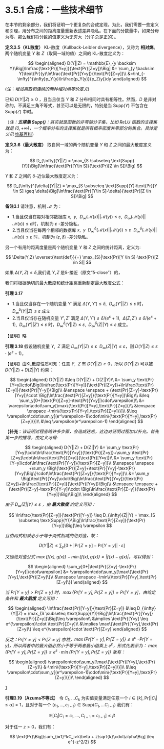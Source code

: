 # 3.5.1 合成：一些技术细节

在本节的剩余部分，我们将证明一个更复杂的合成定理。为此，我们需要一些定义和引理，用分布之间的距离度量重新表述差异隐私。在下面的分数量中，如果分母为零，那么我们将分数的值定义为无穷大（分子总是正的）。

**定义3.5（KL散度）** KL-散度（Kullback-Leibler divergence），又称为 **相对熵**。两个随机变量 $Y$ 和 $Z$（取同一域的值）之间的 KL-散度定义为：

$$
\begin{aligned}
    D(Y||Z) = \mathbb{E}_{y \backsim Y}\Big[\ln\frac{\text{Pr}[Y=y]}{\text{Pr}[Z=y]}\Big] &= \sum_{y \backsim Y}\text{Pr}(y)\ln\frac{\text{Pr}[Y=y]}{\text{Pr}[Z=y]}\\
    &=\int_{-\infty}^{\infty}p_Y(y)\ln\frac{p_Y(y)}{p_Z(y)}dy
\end{aligned}
$$

(*注：增加离散和连续的两种相对熵等价定义*)

已知 $D(Y||Z)\geq 0$ ，且当且仅当 $Y$ 和 $Z$ 分布相同时具有相等性。然而，$D$ 是非对称的，不满足三角不等式，甚至可以是无限的，特别是当 $\text{Supp}(Y)$ 不包含在 $\text{Supp}(Z)$ 中时。

（*注：**支撑集 $\text{Supp}()$**：其实就是函数的非零部分子集，比如 ReLU 函数的支撑集就是 $(0, +\infty)$，一个概率分布的支撑集就是所有概率密度非零部分的集合。具体定义见* [维基百科](https://zh.wikipedia.org/wiki/%E6%94%AF%E6%92%91%E9%9B%86)）

**定义3.6（最大散度）** 取自同一域的两个随机变量 $Y$ 和 $Z$ 之间的最大散度定义为：

$$
D_{\infty}(Y||Z) = \max_{S \subseteq \text{Supp}(Y)}\Big[\ln\frac{\text{Pr}[Y\in S]}{\text{Pr}[Z \in S]}\Big]
$$

$Y$ 和 $Z$ 之间的 $\delta$-近似最大散度定义为：

$$
D_{\infty}^{\delta}(Y||Z) = \max_{S \subseteq \text{Supp}(Y):\text{Pr}[Y \in S] \geq \delta}\Big[\ln\frac{\text{Pr}[Y\in S]-\delta}{\text{Pr}[Z \in S]}\Big]
$$

**备注3.1** 请注意，机制 $\mathcal{M}$ 为：

- 1.当且仅当在每对相邻数据库 $x,\enspace y,\enspace D_{\infty}(\mathcal{M}(x)||\mathcal{M}(y)) \leq \varepsilon, \enspace D_{\infty}(\mathcal{M}(y)||\mathcal{M}(x)) \leq \varepsilon$时，机制为 $\varepsilon$ -差分隐私。
- 2.当且仅当在每两个相邻的数据库 $x,\enspace y \enspace D_{\infty}^{\delta}(\mathcal{M}(x)||\mathcal{M}(y)) \leq \varepsilon \enspace D_{\infty}^{\delta}(\mathcal{M}(y)||\mathcal{M}(x)) \leq \varepsilon$ 时，机制为 $(\varepsilon,\delta)$ -差分隐私。

另一个有用的距离度量是两个随机变量 $Y$ 和 $Z$ 之间的统计距离，定义为:

$$
\Delta(Y,Z) \overset{\text{def}}{=} \max_{S}|\text{Pr}[Y \in S]-\text{Pr}[Z \in S]|
$$

如果 $\Delta(Y,Z)\leq \delta$,我们说 $Y,Z$ 是δ-接近（原文“δ-close”）的，

我们将根据确切的最大散度和统计距离重新制定最大散度公式：

**引理 3.17**

- 1.当且仅当存在一个随机变量 $Y'$ 满足 $\Delta(Y,Y')\leq \delta,\enspace D_{\infty}(Y'||Z)\leq \varepsilon$ 时，$D_{\infty}^{\delta}(Y||Z)\leq \varepsilon$ 成立
- 2.当且仅当存在随机变量 $Y',Z'$ 满足 $\Delta(Y,Y')\leq \delta/(e^{\varepsilon}+1),\enspace\Delta(Z,Z')\leq \delta/(e^{\varepsilon}+1),\enspace D_{\infty}(Y'||Z')\leq \varepsilon$ 时，$D_{\infty}^{\delta}(Y||Z)\leq \varepsilon,\enspace D_{\infty}^{\delta}(Z||Y)\leq \varepsilon$ 成立。

【证明】略

**引理 3.18** 假设随机变量 $Y,\enspace Z$ 满足 $D_{\infty}(Y||Z)\leq \varepsilon \enspace D_{\infty}(Z||Y)\leq \varepsilon$，则 $D(Y||Z)\leq \varepsilon\cdot(e^{\varepsilon}-1)$。

【证明】由KL散度性质可知：任意 $Y,\enspace Z$ 有 $D(Y||Z)\geq0$，所以 $D(Y||Z)$ 可以被 $D(Y||Z) + D(Z||Y)$ 约束：

$$
\begin{aligned}
    D(Y||Z) &\leq D(Y||Z) + D(Z||Y)\\
    &= \sum_y \text{Pr}[Y=y]\cdot\Big(\ln\frac{\text{Pr}[Y=y]}{\text{Pr}[Z=y]}+\ln\frac{\text{Pr}[Z=y]}{\text{Pr}[Y=y]}\Big)\\
    &\enspace \enspace + (\text{Pr}[Z=y]-\text{Pr}[Y=y])\cdot \Big(\ln\frac{\text{Pr}[Z=y]}{\text{Pr}[Y=y]}\Big)\\
    &\leq \sum_y[0+|\text{Pr}[Z=y]-\text{Pr}[Y=y]|\cdot\varepsilon]\\
    &= \varepsilon\cdot\sum_y[\max\{\text{Pr}[Y=y],\text{Pr}[Z=y]\}\\
    &\enspace \enspace -\min\{\text{Pr}[Y=y],\text{Pr}[Z=y]\}]\\
    &\leq \varepsilon\cdot\sum_y[(e^\varepsilon-1)\cdot\min\{\text{Pr}[Y=y],\text{Pr}[Z=y]\}]\\
    &\leq \varepsilon(e^\varepsilon-1)
\end{aligned}
$$

【**补充**：*该证明过程省略许多步骤，会造成迷惑，这边对证明过程加以补充。首先第一步的推导，由定义可得:* 

$$
\begin{aligned}
    D(Y||Z) + D(Z||Y) &= \sum_y \text{Pr}[Y=y]\cdot\ln\frac{\text{Pr}[Y=y]}{\text{Pr}[Z=y]}+\sum_y \text{Pr}[Z=y]\cdot\ln\frac{\text{Pr}[Z=y]}{\text{Pr}[Y=y]}\\
    &= \sum_y \text{Pr}[Y=y]\cdot\ln\frac{\text{Pr}[Y=y]}{\text{Pr}[Z=y]}\\
    &\enspace \enspace +\sum_y \Big\{\text{Pr}[Z=y]+\text{Pr}[Y=y]-\text{Pr}[Y=y]\Big\}\cdot\ln\frac{\text{Pr}[Z=y]}{\text{Pr}[Y=y]}\\
    &= \sum_y \Big[\text{Pr}[Y=y]\cdot\Big(\ln\frac{\text{Pr}[Y=y]}{\text{Pr}[Z=y]}+\ln\frac{\text{Pr}[Z=y]}{\text{Pr}[Y=y]}\Big)\\
    &\enspace \enspace + (\text{Pr}[Z=y]-\text{Pr}[Y=y])\cdot \Big(\ln\frac{\text{Pr}[Z=y]}{\text{Pr}[Y=y]}\Big)\Big]\\
\end{aligned}
$$

*由于 $D_{\infty}(Z||Y)\leq \varepsilon$ ，由 **最大散度** 的定义可知：*

$$
\ln\frac{\text{Pr}[Z=y]}{\text{Pr}[Y=y]} \leq  D_{\infty}(Z||Y) = \max_{S \subseteq \text{Supp}(Y)}\Big[\ln\frac{\text{Pr}[Z=y]}{\text{Pr}[Y=y]}\Big]\leq \varepsilon
$$

*且由两式相减必小于等于两式相减的绝对值，故：*

$$
D(Y||Z) \leq \sum_y[0+|\text{Pr}[Z=y]-\text{Pr}[Y=y]|\cdot\varepsilon]
$$

*又因绝对值公式 $\max\{f(x),g(x)\}-\min\{f(x),g(x)\}=|f(x)-g(x)|$，可以得到：*

$$
\begin{aligned}
   \sum_y[0+|\text{Pr}[Z=y]-\text{Pr}[Y=y]|\cdot\varepsilon] &= \varepsilon\cdot\sum_y[\max\{\text{Pr}[Y=y],\text{Pr}[Z=y]\}\\
   &\enspace \enspace  -\min\{\text{Pr}[Y=y],\text{Pr}[Z=y]\}]
\end{aligned}
$$

*当 $\text{Pr}[Y=y]>\text{Pr}[Z=y]$ 时，$\max\{\text{Pr}[Y=y],\text{Pr}[Z=y]\} = \text{Pr}[Y=y]$，由给定条件和 **最大散度** 定义可知：*

$$
\begin{aligned}
    \ln\frac{\text{Pr}[Y=y]}{\text{Pr}[Z=y]} &\leq  D_{\infty}(Y||Z) = \max_{S \subseteq \text{Supp}(Y)}\Big[\ln\frac{\text{Pr}[Y=y]}{\text{Pr}[Z=y]}\Big]\leq \varepsilon\\
    &\implies \text{Pr}[Y=y] \leq e^{\varepsilon}\cdot \text{Pr}[Z=y]\\
    &\implies \max\{\text{Pr}[Y=y],\text{Pr}[Z=y]\} \leq e^{\varepsilon}\cdot \text{Pr}[Z=y]
\end{aligned}
$$

*反之：$\text{Pr}[Y=y]<\text{Pr}[Z=y]$ 亦然，$\max\{\text{Pr}[Y=y],\text{Pr}[Z=y]\} \leq e^{\varepsilon}\cdot \text{Pr}[Y=y]$，所以两者中的最大值必然小于等于两者最小值乘上 $e^\varepsilon$，形式化表示为： $\max\{\text{Pr}[Y=y],\text{Pr}[Z=y]\}\leq e^\varepsilon\cdot\min\{\text{Pr}[Y=y],\text{Pr}[Z=y]\}$ 故有：*

$$
\begin{aligned}
    \varepsilon\cdot\sum_y[\max\{\text{Pr}[Y=y],\text{Pr}[Z=y]\} &-\min\{\text{Pr}[Y=y],\text{Pr}[Z=y]\}]\\
    &\leq \varepsilon\cdot\sum_y[(e^\varepsilon-1)\cdot\min\{\text{Pr}[Y=y],\text{Pr}[Z=y]\}]\\
\end{aligned}
$$

】

**引理3.19（Azuma不等式）** 令 $C_1,...C_k$ 为实值变量满足任意一个 $i\in[k],\text{Pr}[|C_i|\leq \alpha]=1$，且对于每一个 $(c_1,...,c_{i-1})\in \text{Supp}(C_1,...C_{i-1})$ 我们有：

$$
\mathbb{E}[C_i|C_1=c_1,...,C_{i-1}=c_{i-1}]\leq\beta
$$

对于任一 $z > 0$，我们有：

$$
\text{Pr}\Big[\sum_{i=1}^kC_i>k\beta + z\sqrt{k}\cdot\alpha\Big] \leq e^{-z^2/2}
$$
